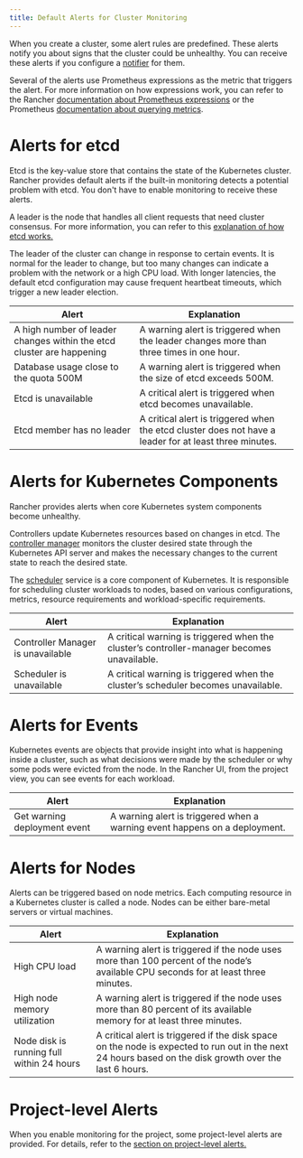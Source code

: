 ```yaml
---
title: Default Alerts for Cluster Monitoring
---
```


When you create a cluster, some alert rules are predefined. These alerts notify you about signs that the cluster could be unhealthy. You can receive these alerts if you configure a [notifier](../notifiers.md) for them.

Several of the alerts use Prometheus expressions as the metric that triggers the alert. For more information on how expressions work, you can refer to the Rancher [documentation about Prometheus expressions](../cluster-monitoring/expression.md) or the Prometheus [documentation about querying metrics](https://prometheus.io/docs/prometheus/latest/querying/basics/).

# Alerts for etcd
Etcd is the key-value store that contains the state of the Kubernetes cluster. Rancher provides default alerts if the built-in monitoring detects a potential problem with etcd. You don't have to enable monitoring to receive these alerts.

A leader is the node that handles all client requests that need cluster consensus. For more information, you can refer to this [explanation of how etcd works.](https://rancher.com/blog/2019/2019-01-29-what-is-etcd/#how-does-etcd-work)

The leader of the cluster can change in response to certain events. It is normal for the leader to change, but too many changes can indicate a problem with the network or a high CPU load. With longer latencies, the default etcd configuration may cause frequent heartbeat timeouts, which trigger a new leader election.

| Alert | Explanation |
|-------|-------------|
| A high number of leader changes within the etcd cluster are happening | A warning alert is triggered when the leader changes more than three times in one hour. |
| Database usage close to the quota 500M | A warning alert is triggered when the size of etcd exceeds 500M.|
| Etcd is unavailable | A critical alert is triggered when etcd becomes unavailable. |
| Etcd member has no leader | A critical alert is triggered when the etcd cluster does not have a leader for at least three minutes. |


# Alerts for Kubernetes Components
Rancher provides alerts when core Kubernetes system components become unhealthy.

Controllers update Kubernetes resources based on changes in etcd. The [controller manager](https://kubernetes.io/docs/reference/command-line-tools-reference/kube-controller-manager/) monitors the cluster desired state through the Kubernetes API server and makes the necessary changes to the current state to reach the desired state.

The [scheduler](https://kubernetes.io/docs/reference/command-line-tools-reference/kube-scheduler/) service is a core component of Kubernetes. It is responsible for scheduling cluster workloads to nodes, based on various configurations, metrics, resource requirements and workload-specific requirements.

| Alert | Explanation |
|-------|-------------|
| Controller Manager is unavailable |  A critical warning is triggered when the cluster’s controller-manager becomes unavailable. |
| Scheduler is unavailable | A critical warning is triggered when the cluster’s scheduler becomes unavailable. |


# Alerts for Events
Kubernetes events are objects that provide insight into what is happening inside a cluster, such as what decisions were made by the scheduler or why some pods were evicted from the node. In the Rancher UI, from the project view, you can see events for each workload.

| Alert | Explanation |
|-------|-------------|
| Get warning deployment event | A warning alert is triggered when a warning event happens on a deployment. |


# Alerts for Nodes
Alerts can be triggered based on node metrics. Each computing resource in a Kubernetes cluster is called a node. Nodes can be either bare-metal servers or virtual machines.

| Alert | Explanation |
|-------|-------------|
| High CPU load | A warning alert is triggered if the node uses more than 100 percent of the node’s available CPU seconds for at least three minutes. |
| High node memory utilization | A warning alert is triggered if the node uses more than 80 percent of its available memory for at least three minutes. |
| Node disk is running full within 24 hours | A critical alert is triggered if the disk space on the node is expected to run out in the next 24 hours based on the disk growth over the last 6 hours. |

# Project-level Alerts
When you enable monitoring for the project, some project-level alerts are provided. For details, refer to the [section on project-level alerts.](../../../reference-guides/rancher-project-tools/project-alerts.md)
